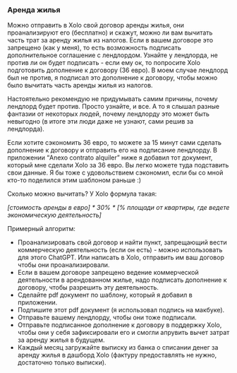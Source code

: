 ### Аренда жилья

Можно отправить в Xolo свой договор аренды жилья, они проанализируют его
(бесплатно) и скажут, можно ли вам вычитать часть трат за аренду
жилья из налогов. Если в вашем договоре это запрещено (как у меня), то есть
возможность подписать дополнительное соглашение с лендлордом.
Узнайте у лендлорда, не против ли он будет подписать - если ему ок, то
попросите Xolo подготовить дополнение к договору (36 евро). В моем
случае лендлорд был не против, я подписал это дополнение к договору, чтобы
можно было вычитать часть аренды жилья из налогов.

Настоятельно рекомендую не придумывать самим причины, почему лендлорд будет
против. Просто узнайте, и все. А то я слышал разные фантазии от
некоторых людей, почему лендлорду это может быть невыгодно (в итоге эти люди
даже не узнают, сами решив за лендлорда).

Если хотите сэкономить 36 евро, то можете за 15 минут сами сделать дополнение
к договору и отправить его на подписание лендлорду. В
приложении “Anexo contrato alquiler” ниже я добавил тот документ, который мне
сделали Xolo за 36 евро. Вы легко можете туда подставить свои
данные. Я бы тоже с удовольствием сэкономил, если бы со мной кто-то поделился
этим шаблоном раньше :)

Сколько можно вычитать? У Xolo формула такая:

_[стоимость аренды в евро] *
30% * [% площади от квартиры, где ведете экономическую деятельность]_

Примерный алгоритм:

- Проанализировать свой договор и найти пункт, запрещающий вести коммерческую
  деятельность (если он есть) - можно использовать для этого
  ChatGPT. Или написать в Xolo, отправить им ваш договор чтобы они
  проанализировали.
- Если в вашем договоре запрещено ведение коммерческой деятельности в
  арендованном жилье, надо подписать дополнение к договору, чтобы
  разрешить эту деятельность.
- Сделайте pdf документ по шаблону, который я добавил в приложении.
- Подпишите этот pdf документ (я использовал подпись на макбуке).
- Отправьте вашему лендлорду, чтобы они тоже подписали.
- Отправьте подписанное дополнение к договору в поддержку Xolo, чтобы они у
  себя зафиксировали его и смогли апрувить вычет затрат за
  аренду жилья в будущем.
- Каждый месяц загружайте выписку из банка о списании денег за аренду жилья в
  дашборд Xolo (фактуру предоставлять не нужно, достаточно
  только выписки).
